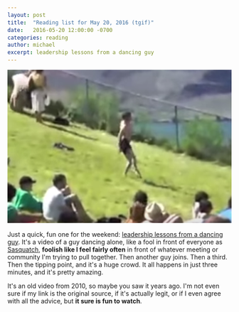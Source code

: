 ```yaml
---
layout: post
title:  "Reading list for May 20, 2016 (tgif)"
date:   2016-05-20 12:00:00 -0700
categories: reading
author: michael
excerpt: leadership lessons from a dancing guy
---
```


![Dancing lessons from a dancing guy](/imgs/2016-05-22-dancing-guy.png)

Just a quick, fun one for the weekend: [leadership lessons from a dancing guy](https://www.youtube.com/watch?v=fW8amMCVAJQ). It's a video of a guy dancing alone, like a fool in front of everyone as [Sasquatch](https://www.sasquatchfestival.com/), **foolish like I feel fairly often** in front of whatever meeting or community I'm trying to pull together. Then another guy joins. Then a third. Then the tipping point, and it's a huge crowd. It all happens in just three minutes, and it's pretty amazing.

It's an old video from 2010, so maybe you saw it years ago. I'm not even sure if my link is the original source, if it's actually legit, or if I even agree with all the advice, but **it sure is fun to watch**.
